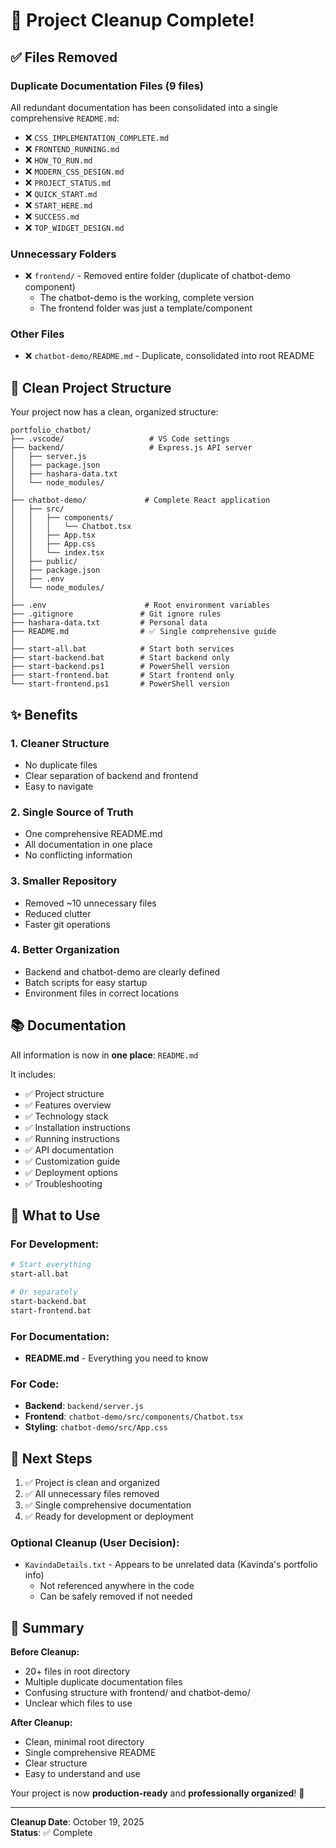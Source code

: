 # 🧹 Project Cleanup Complete!

## ✅ Files Removed

### Duplicate Documentation Files (9 files)
All redundant documentation has been consolidated into a single comprehensive `README.md`:

- ❌ `CSS_IMPLEMENTATION_COMPLETE.md`
- ❌ `FRONTEND_RUNNING.md`
- ❌ `HOW_TO_RUN.md`
- ❌ `MODERN_CSS_DESIGN.md`
- ❌ `PROJECT_STATUS.md`
- ❌ `QUICK_START.md`
- ❌ `START_HERE.md`
- ❌ `SUCCESS.md`
- ❌ `TOP_WIDGET_DESIGN.md`

### Unnecessary Folders
- ❌ `frontend/` - Removed entire folder (duplicate of chatbot-demo component)
  - The chatbot-demo is the working, complete version
  - The frontend folder was just a template/component

### Other Files
- ❌ `chatbot-demo/README.md` - Duplicate, consolidated into root README

## 📁 Clean Project Structure

Your project now has a clean, organized structure:

```
portfolio_chatbot/
├── .vscode/                   # VS Code settings
├── backend/                   # Express.js API server
│   ├── server.js
│   ├── package.json
│   ├── hashara-data.txt
│   └── node_modules/
│
├── chatbot-demo/             # Complete React application
│   ├── src/
│   │   ├── components/
│   │   │   └── Chatbot.tsx
│   │   ├── App.tsx
│   │   ├── App.css
│   │   └── index.tsx
│   ├── public/
│   ├── package.json
│   ├── .env
│   └── node_modules/
│
├── .env                      # Root environment variables
├── .gitignore               # Git ignore rules
├── hashara-data.txt         # Personal data
├── README.md                # ✅ Single comprehensive guide
│
├── start-all.bat            # Start both services
├── start-backend.bat        # Start backend only
├── start-backend.ps1        # PowerShell version
├── start-frontend.bat       # Start frontend only
└── start-frontend.ps1       # PowerShell version
```

## ✨ Benefits

### 1. **Cleaner Structure**
   - No duplicate files
   - Clear separation of backend and frontend
   - Easy to navigate

### 2. **Single Source of Truth**
   - One comprehensive README.md
   - All documentation in one place
   - No conflicting information

### 3. **Smaller Repository**
   - Removed ~10 unnecessary files
   - Reduced clutter
   - Faster git operations

### 4. **Better Organization**
   - Backend and chatbot-demo are clearly defined
   - Batch scripts for easy startup
   - Environment files in correct locations

## 📚 Documentation

All information is now in **one place**: `README.md`

It includes:
- ✅ Project structure
- ✅ Features overview
- ✅ Technology stack
- ✅ Installation instructions
- ✅ Running instructions
- ✅ API documentation
- ✅ Customization guide
- ✅ Deployment options
- ✅ Troubleshooting

## 🚀 What to Use

### For Development:
```bash
# Start everything
start-all.bat

# Or separately
start-backend.bat
start-frontend.bat
```

### For Documentation:
- **README.md** - Everything you need to know

### For Code:
- **Backend**: `backend/server.js`
- **Frontend**: `chatbot-demo/src/components/Chatbot.tsx`
- **Styling**: `chatbot-demo/src/App.css`

## 🎯 Next Steps

1. ✅ Project is clean and organized
2. ✅ All unnecessary files removed
3. ✅ Single comprehensive documentation
4. ✅ Ready for development or deployment

### Optional Cleanup (User Decision):
- `KavindaDetails.txt` - Appears to be unrelated data (Kavinda's portfolio info)
  - Not referenced anywhere in the code
  - Can be safely removed if not needed

## 📝 Summary

**Before Cleanup:**
- 20+ files in root directory
- Multiple duplicate documentation files
- Confusing structure with frontend/ and chatbot-demo/
- Unclear which files to use

**After Cleanup:**
- Clean, minimal root directory
- Single comprehensive README
- Clear structure
- Easy to understand and use

Your project is now **production-ready** and **professionally organized**! 🎉

---

**Cleanup Date**: October 19, 2025  
**Status**: ✅ Complete
